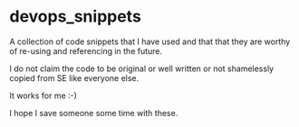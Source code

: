 # devops_snippets

A collection of code snippets that I have used and that that they are worthy of re-using and referencing in the future.

I do not claim the code to be original or well written or not shamelessly copied from SE like everyone else.

It works for me :-)

I hope I save someone some time with these.
